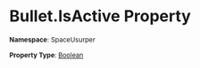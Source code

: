 # Bullet.IsActive Property

<small>**Namespace**: SpaceUsurper</small>

<small>**Property Type**: [Boolean](https://docs.microsoft.com/en-us/dotnet/api/system.boolean?view=netframework-4.5)</small>

